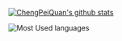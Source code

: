[![ChengPeiQuan's github stats](https://github-readme-stats.vercel.app/api?username=chengpeiquan)](https://github.com/anuraghazra/github-readme-stats)

![Most Used languages](https://github-stats.liuli.lol/api/top-langs/?username=chengpeiquan&theme=vue&layout=compact)
